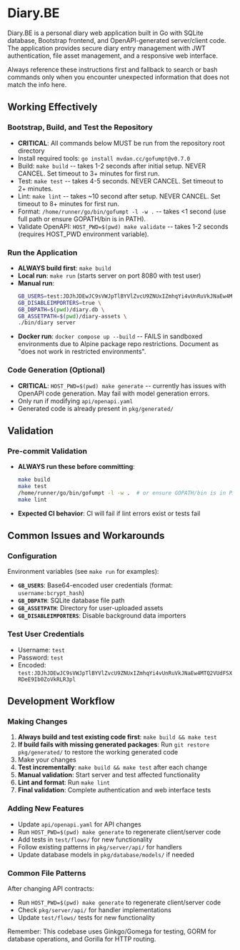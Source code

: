 # Diary.BE
Diary.BE is a personal diary web application built in Go with SQLite database, Bootstrap frontend, and OpenAPI-generated server/client code. The application provides secure diary entry management with JWT authentication, file asset management, and a responsive web interface.

Always reference these instructions first and fallback to search or bash commands only when you encounter unexpected information that does not match the info here.

## Working Effectively

### Bootstrap, Build, and Test the Repository
- **CRITICAL**: All commands below MUST be run from the repository root directory
- Install required tools: `go install mvdan.cc/gofumpt@v0.7.0`
- Build: `make build` -- takes 1-2 seconds after initial setup. NEVER CANCEL. Set timeout to 3+ minutes for first run.
- Test: `make test` -- takes 4-5 seconds. NEVER CANCEL. Set timeout to 2+ minutes.
- Lint: `make lint` -- takes ~10 second after setup. NEVER CANCEL. Set timeout to 8+ minutes for first run.
- Format: `/home/runner/go/bin/gofumpt -l -w .` -- takes <1 second (use full path or ensure GOPATH/bin is in PATH).
- Validate OpenAPI: `HOST_PWD=$(pwd) make validate` -- takes 1-2 seconds (requires HOST_PWD environment variable).

### Run the Application
- **ALWAYS build first**: `make build`
- **Local run**: `make run` (starts server on port 8080 with test user)
- **Manual run**: 
  ```bash
  GB_USERS=test:JDJhJDEwJC9sVWJpTlBYVlZvcU9ZNUxIZmhqYi4vUnRuVkJNaEw4MTQ2VUdFSXRDeE9Ib0ZoVkRLR3pl \
  GB_DISABLEIMPORTERS=true \
  GB_DBPATH=$(pwd)/diary.db \
  GB_ASSETPATH=$(pwd)/diary-assets \
  ./bin/diary server
  ```
- **Docker run**: `docker compose up --build` -- FAILS in sandboxed environments due to Alpine package repo restrictions. Document as "does not work in restricted environments".

### Code Generation (Optional)
- **CRITICAL**: `HOST_PWD=$(pwd) make generate` -- currently has issues with OpenAPI code generation. May fail with model generation errors.
- Only run if modifying `api/openapi.yaml`
- Generated code is already present in `pkg/generated/`

## Validation

### Pre-commit Validation
- **ALWAYS run these before committing**:
  ```bash
  make build
  make test  
  /home/runner/go/bin/gofumpt -l -w .  # or ensure GOPATH/bin is in PATH
  make lint
  ```
- **Expected CI behavior**: CI will fail if lint errors exist or tests fail

## Common Issues and Workarounds

### Configuration
Environment variables (see `make run` for examples):
- **`GB_USERS`**: Base64-encoded user credentials (format: `username:bcrypt_hash`)
- **`GB_DBPATH`**: SQLite database file path
- **`GB_ASSETPATH`**: Directory for user-uploaded assets
- **`GB_DISABLEIMPORTERS`**: Disable background data importers

### Test User Credentials
- Username: `test`
- Password: `test`
- Encoded: `test:JDJhJDEwJC9sVWJpTlBYVlZvcU9ZNUxIZmhqYi4vUnRuVkJNaEw4MTQ2VUdFSXRDeE9Ib0ZoVkRLR3pl`

## Development Workflow

### Making Changes
1. **Always build and test existing code first**: `make build && make test`
2. **If build fails with missing generated packages**: Run `git restore pkg/generated/` to restore the working generated code
3. Make your changes
4. **Test incrementally**: `make build && make test` after each change
5. **Manual validation**: Start server and test affected functionality
6. **Lint and format**: Run `make lint`
7. **Final validation**: Complete authentication and web interface tests

### Adding New Features
- Update `api/openapi.yaml` for API changes
- Run `HOST_PWD=$(pwd) make generate` to regenerate client/server code
- Add tests in `test/flows/` for new functionality
- Follow existing patterns in `pkg/server/api/` for handlers
- Update database models in `pkg/database/models/` if needed

### Common File Patterns
After changing API contracts:
- Run `HOST_PWD=$(pwd) make generate` to regenerate client/server code
- Check `pkg/server/api/` for handler implementations
- Update `test/flows/` tests for new functionality

Remember: This codebase uses Ginkgo/Gomega for testing, GORM for database operations, and Gorilla for HTTP routing.
